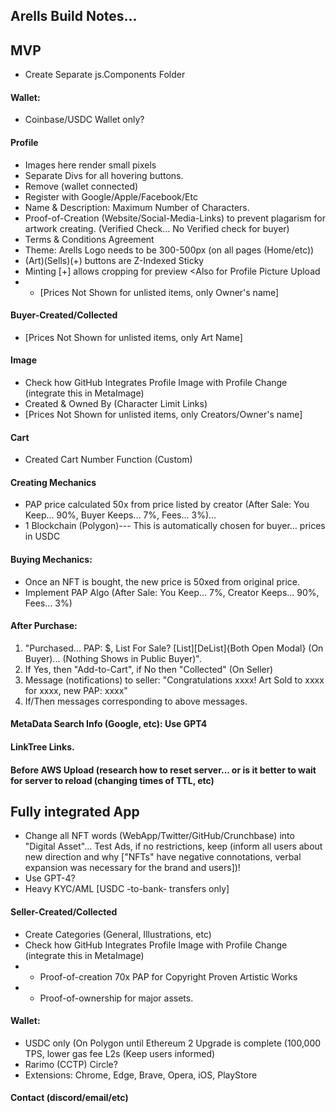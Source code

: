 ## Arells Build Notes...

## MVP

- Create Separate js.Components Folder

#### Wallet: 
- Coinbase/USDC Wallet only?

#### Profile
- Images here render small pixels
- Separate Divs for all hovering buttons.
- Remove (wallet connected)
- Register with Google/Apple/Facebook/Etc
- Name & Description: Maximum Number of Characters.
- Proof-of-Creation (Website/Social-Media-Links) to prevent plagarism for artwork creating. (Verified Check... No Verified check for buyer)
- Terms & Conditions Agreement
- Theme: Arells Logo needs to be 300-500px (on all pages (Home/etc))
- (Art)(Sells)(+) buttons are Z-Indexed Sticky
- Minting [+] allows cropping for preview <Also for Profile Picture Upload
- - [Prices Not Shown for unlisted items, only Owner's name]
  
#### Buyer-Created/Collected
- [Prices Not Shown for unlisted items, only Art Name]

#### Image
- Check how GitHub Integrates Profile Image with Profile Change (integrate this in MetaImage)
- Created & Owned By (Character Limit Links)
- [Prices Not Shown for unlisted items, only Creators/Owner's name]  

 #### Cart
- Created Cart Number Function (Custom)                                               
                                                
#### Creating Mechanics
- PAP price calculated 50x from price listed by creator (After Sale: You Keep... 90%, Buyer Keeps... 7%, Fees... 3%)...
- 1 Blockchain (Polygon)--- This is automatically chosen for buyer... prices in USDC
                                                
#### Buying Mechanics:
- Once an NFT is bought, the new price is 50xed from original price.
- Implement PAP Algo (After Sale: You Keep... 7%, Creator Keeps... 90%, Fees... 3%)

#### After Purchase:
 1. "Purchased... PAP: $, List For Sale? [List][DeList]{Both Open Modal} (On Buyer)... (Nothing Shows in Public Buyer)".
 2. If Yes, then "Add-to-Cart", if No then "Collected" (On Seller)
 5. Message (notifications) to seller: "Congratulations xxxx! Art Sold to xxxx for xxxx, new PAP: xxxx"
 6. If/Then messages corresponding to above messages. 

#### MetaData Search Info (Google, etc): Use GPT4
 
#### LinkTree Links.

#### Before AWS Upload (research how to reset server... or is it better to wait for server to reload (changing times of TTL, etc)
                                                
## Fully integrated App
                                                
- Change all NFT words (WebApp/Twitter/GitHub/Crunchbase) into "Digital Asset"... Test Ads, if no restrictions, keep (inform all users about new direction and why ["NFTs" have negative connotations, verbal expansion was necessary for the brand and users])!
- Use GPT-4?
- Heavy KYC/AML [USDC -to-bank- transfers only]

#### Seller-Created/Collected
- Create Categories (General, Illustrations, etc)
- Check how GitHub Integrates Profile Image with Profile Change (integrate this in MetaImage)
- - Proof-of-creation 70x PAP for Copyright Proven Artistic Works
- - Proof-of-ownership for major assets.

#### Wallet:
- USDC only (On Polygon until Ethereum 2 Upgrade is complete (100,000 TPS, lower gas fee L2s (Keep users informed)
- Rarimo (CCTP) Circle?
- Extensions: Chrome, Edge, Brave, Opera, iOS, PlayStore

#### Contact (discord/email/etc)
